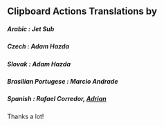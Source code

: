 ## Clipboard Actions Translations by

##### Arabic : Jet Sub
##### Czech : Adam Hazda
##### Slovak : Adam Hazda
##### Brasilian Portugese : Marcio Andrade 
##### Spanish : Rafael Corredor, [Adrian][1]

Thanks a lot!

   [1]: https://twitter.com/olympicwhite
